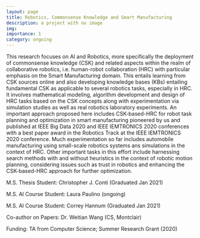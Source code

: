 ```yaml
---
layout: page
title: Robotics, Commonsense Knowledge and Smart Manufacturing
description: a project with no image
img:
importance: 1
category: ongoing
---
```


This research focuses on AI and Robotics, more specifically the deployment of commonsense knowledge (CSK) and related aspects within the realm of collaborative robotics, i.e. human-robot collaboration (HRC) with particular emphasis on the Smart Manufacturing domain. This entails learning from CSK sources online and also developing knowledge bases (KBs) entailing fundamental CSK as applicable to several robotics tasks, especially in HRC. It involves mathematical modeling, algorithm development and design of HRC tasks based on the CSK concepts along with experimentation via simulation studies as well as real robotics laboratory experiments. An important approach proposed here includes CSK-based-HRC for robot task planning and optimization in smart manufacturing pioneered by us and published at IEEE Big Data 2020 and IEEE IEMTRONICS 2020 conferences with a best paper award in the Robotics Track at the IEEE IEMTRONICS 2020 conference. Much experimentation so far includes automobile manufacturing using small-scale robotics systems ans simulations in the context of HRC. Other important tasks in this effort include harnessing search methods with and without heuristics in the context of robotic motion planning, considering issues such as trust in robotics and enhancing the CSK-based-HRC approach for further optimization.


M.S. Thesis Student: Christopher J. Conti (Graduated Jan 2021)


M.S. AI Course Student: Laura Paulino (ongoing)


M.S. AI Course Student: Correy Hannum (Graduated Jan 2021)


Co-author on Papers: Dr. Weitian Wang (CS, Montclair)

Funding: TA from Computer Science; Summer Research Grant (2020)